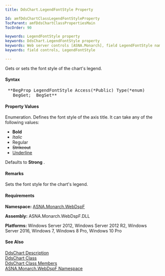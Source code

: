 ```yaml
---
title: DdsChart.LegendFontStyle Property

Id: amfDdsChartClassLegendFontStyleProperty
TocParent: amfDdsChartClassPropertiesMain
TocOrder: 90

keywords: LegendFontStyle property
keywords: DdsChart.LegendFontStyle property
keywords: Web server controls [ASNA.Monarch], field LegendFontStyle name
keywords: field controls, LegendFontStyle

---
```


Gets or sets the font style of the chart's legend.

#### Syntax
<pre class="prettyprint"> **BegProp LegendFontStyle Access(*Public) Type(*enum)
   BegGet;  BegSet** </pre>

#### Property Values
Enumeration. Defines the font style of the axis title. It can take any of the following values:

- **Bold**
- *Italic*
- Regular
- <strike>Strikeout</strike>
- <u>Underline</u>

Defaults to **Strong** .

#### Remarks
Sets the font style for the chart's legend.

#### Requirements
**Namespace:** [ASNA.Monarch.WebDspF](amfWebDspFNamespace.html)

**Assembly:** ASNA.Monarch.WebDspF.DLL

**Platforms:** Windows Server 2012, Windows Server 2012 R2, Windows Server 2016, Windows 7, Windows 8 Pro, Windows 10 Pro

#### See Also
[DdsChart Description](amfUnderstandingCharts.html)<br /> [ DdsChart Class](amfDdsChartClass.html) <br /> [ DdsChart Class Members](amfDdsChartClassMembers.html) <br /> [ ASNA.Monarch.WebDspF Namespace](amfWebDspFNamespace.html) 
